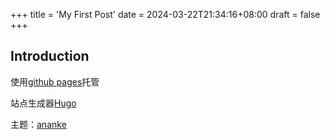 +++
title = 'My First Post'
date = 2024-03-22T21:34:16+08:00
draft = false
+++

## Introduction

使用[github pages](https://docs.github.com/en/pages/getting-started-with-github-pages/about-github-pages)托管

站点生成器[Hugo](https://gohugo.io)

主题：[ananke](github.com/theNewDynamic/gohugo-theme-ananke)


